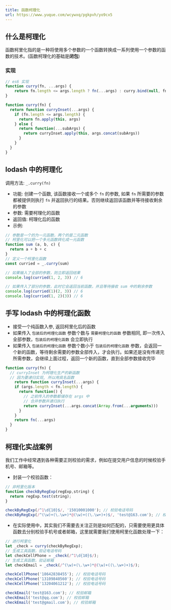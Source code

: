 ```yaml
---
title: 函数柯理化
url: https://www.yuque.com/wcywxq/pgkpvh/yo9cx5
---
```


<a name="AgY5j"></a>

## 什么是柯理化

函数柯里化指的是一种将使用多个参数的一个函数转换成一系列使用一个参数的函数的技术。(函数柯理化的基础是**闭包**) <a name="RF79V"></a>

### 实现

```javascript
// es6 实现
function curry(fn, ...args) {
	return fn.length <= args.length ? fn(...args) : curry.bind(null, fn, ...args)
}

function curry(fn) {
  return function curryInset(...args) {
    if (fn.length <= args.length) {
      return fn.apply(this, args)
    } else {
      return function(...subArgs) {
        return curryInset.apply(this, args.concat(subArgs))
      }
    }
  }
}
```

<a name="VnmFo"></a>

## lodash 中的柯理化

调用方法: `_.curry(fn)`

- 功能: 创建一个函数, 该函数接收一个或多个 `fn` 的参数, 如果 `fn` 所需要的参数都被提供则执行 `fn` 并返回执行的结果。否则继续返回该函数并等待接收剩余的参数
- 参数: 需要柯理化的函数
- 返回值: 柯理化后的函数
- 示例:

```javascript
// 参数是一个的为一元函数，两个的是二元函数
// 柯里化可以把一个多元函数转化成一元函数
function sum (a, b, c) {
  return a + b + c
}
// 定义一个柯里化函数
const curried = _.curry(sum)

// 如果输入了全部的参数，则立即返回结果
console.log(curried(1, 2, 3)) // 6

// 如果传入了部分的参数，此时它会返回当前函数，并且等待接收 sum 中的剩余参数
console.log(curried(1)(2, 3)) // 6
console.log(curried(1, 2)(3)) // 6
```

<a name="eyN1H"></a>

## 手写 lodash 中的柯理化函数

- 接受一个纯函数入参, 返回柯里化后的函数
- 如果传入 `包装后的柯理化函数` 参数个数与 `需要柯理化的函数` 参数相同, 即一次传入全部参数，`包装后的柯理化函数` 会立即执行
- 如果传入 `包装后的柯理化函数` 参数个数小于 `包装后的柯理化函数` 参数，会返回一个新的函数，等待剩余需要的参数全部传入，才会执行。如果还是没有传递完所需参数，会继续上面过程，返回一个新的函数，直到全部参数接收完毕

```javascript
function curry(fn) {
  // curryInset 为柯理化生产的新函数
  // 因为要递归实现, 所以用具名函数
	return function curryInset(...args) {
  	if (args.length < fn.length) {
      return function() {
      	// 之前传入的参数都储存在 args 中
        // 合并参数并递归执行
      	return curryInset(...args.concat(Array.from(...arguments)))
      }
    }
    return fn(...args)
  }
}
```

<a name="wUeP2"></a>

## 柯理化实战案例

我们工作中经常遇到各种需要正则校验的需求，例如在提交用户信息的时候校验手机号、邮箱等。

- 封装一个校验函数：

```javascript
// 非柯里化版本
function checkByRegExp(regExp,string) {
  return regExp.test(string);  
}

checkByRegExp(/^1\d{10}$/, '15010001000'); // 校验电话号码
checkByRegExp(/^(\w)+(\.\w+)*@(\w)+((\.\w+)+)$/, 'test@163.com'); // 校验邮箱
```

- 在实际使用中，其实我们不需要去关注正则是如何匹配的，只需要使用更具体函数去分别校验手机号或者邮箱，这里就需要我们使用柯里化函数处理一下：

```javascript
// 进行柯里化
let _check = curry(checkByRegExp);
// 生成工具函数，验证电话号码
let checkCellPhone = _check(/^1\d{10}$/);
// 生成工具函数，验证邮箱
let checkEmail = _check(/^(\w)+(\.\w+)*@(\w)+((\.\w+)+)$/);

checkCellPhone('18642838455'); // 校验电话号码
checkCellPhone('13109840560'); // 校验电话号码
checkCellPhone('13204061212'); // 校验电话号码

checkEmail('test@163.com'); // 校验邮箱
checkEmail('test@qq.com'); // 校验邮箱
checkEmail('test@gmail.com'); // 校验邮箱
```
